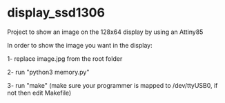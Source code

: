 # display_ssd1306
Project to show an image on the 128x64 display by using an Attiny85 

In order to show the image you want in the display:

1- replace image.jpg from the root folder

2- run "python3 memory.py"

3- run "make" (make sure your programmer is mapped to /dev/ttyUSB0, if not then edit Makefile)
